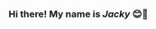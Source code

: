 ### Hi there! My name is *Jacky* 😊👋

<!--
**wzqacky/wzqacky** is a ✨ _special_ ✨ repository because its `README.md` (this file) appears on your GitHub profile.
- 📖 I am studying engineering in CUHK
- 🎮 I love playing video games in my leisure time
- ⚽ My favorite sports is football 


-->
